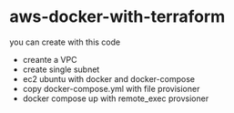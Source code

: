 # aws-docker-with-terraform

you can create with this code

- creante a VPC
- create single subnet
- ec2 ubuntu with docker and docker-compose
- copy docker-compose.yml with file provisioner
- docker compose up with remote_exec provsioner

